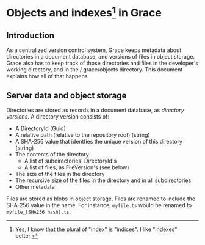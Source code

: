 # Objects and indexes[^1] in Grace

## Introduction

As a centralized version control system, Grace keeps metadata about directories in a document database, and versions of files in object storage. Grace also has to keep track of those directories and files in the developer's working directory, and in the /.grace/objects directory. This document explains how all of that happens.

## Server data and object storage

Directories are stored as records in a document database, as _directory versions_. A directory version consists of:

- A DirectoryId (Guid)
- A relative path (relative to the repository root) (string)
- A SHA-256 value that identfies the unique version of this directory (string)
- The contents of the directory
    - A list of subdirectories' DirectoryId's
    - A list of files, as FileVersion's (see below)
- The size of the files in the directory
- The recursive size of the files in the directory and in all subdirectories
- Other metadata

Files are stored as blobs in object storage. Files are renamed to include the SHA-256 value in the name. For instance, `myfile.ts` would be renamed to `myfile_[SHA256 hash].ts`.

[^1]: Yes, I know that the plural of "index" is "indices". I like "indexes" better.